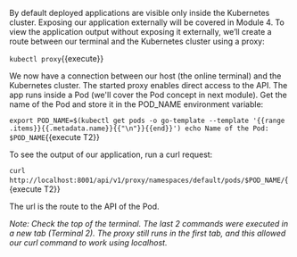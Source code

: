By default deployed applications are visible only inside the Kubernetes cluster. Exposing our application externally will be covered in Module 4. To view the application output without exposing it externally, we’ll create a route between our terminal and the Kubernetes cluster using a proxy:

`kubectl proxy`{{execute}}

We now have a connection between our host (the online terminal) and the Kubernetes cluster. The started proxy enables direct access to the API. The app runs inside a Pod (we'll cover the Pod concept in next module). 
Get the name of the Pod and store it in the POD_NAME environment variable:


`export POD_NAME=$(kubectl get pods -o go-template --template '{{range .items}}{{.metadata.name}}{{"\n"}}{{end}}')
echo Name of the Pod: $POD_NAME`{{execute T2}}

To see the output of our application, run a curl request:

`curl http://localhost:8001/api/v1/proxy/namespaces/default/pods/$POD_NAME/`{{execute T2}}

The url is the route to the API of the Pod.

*Note: Check the top of the terminal. The last 2 commands were executed in a new tab (Terminal 2). The proxy still runs in the first tab, and this allowed our curl command to work using localhost.*

